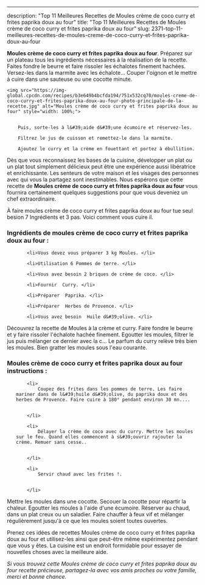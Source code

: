 ---
description: "Top 11 Meilleures Recettes de Moules crème de coco curry et frites paprika doux au four"
title: "Top 11 Meilleures Recettes de Moules crème de coco curry et frites paprika doux au four"
slug: 2371-top-11-meilleures-recettes-de-moules-creme-de-coco-curry-et-frites-paprika-doux-au-four

<p>
	<strong>Moules crème de coco curry et frites paprika doux au four</strong>. 
	Préparez sur un plateau tous les ingrédients nécessaires à la réalisation de la recette. Faites fondre le beurre et faire rissoler les échalotes finement hachées. Versez-les dans la marmite avec les échalote… Couper l&#39;oignon et le mettre à cuire dans une sauteuse ou une cocotte minute.
</p>
<p>
	
	<img src="https://img-global.cpcdn.com/recipes/b3e649b4bcfda194/751x532cq70/moules-creme-de-coco-curry-et-frites-paprika-doux-au-four-photo-principale-de-la-recette.jpg" alt="Moules crème de coco curry et frites paprika doux au four" style="width: 100%;">
	
	
		Puis, sorte-les à l&#39;aide d&#39;une écumoire et réservez-les.
	
		Filtrez le jus de cuisson et remettez-le dans la marmite.
	
		Ajoutez le curry et la crème en fouettant et portez à ébullition.
	
</p>

Dès que vous reconnaissez les bases de la cuisine, développer un plat ou un plat tout simplement délicieux peut être une expérience aussi libératrice et enrichissante. Les senteurs de votre maison et les visages des personnes avec qui vous la partagez sont inestimables. Nous espérons que cette recette de <strong> Moules crème de coco curry et frites paprika doux au four </strong> vous fournira certainement quelques suggestions pour que vous deveniez un chef extraordinaire.

<!--inarticleads1-->

À faire moules crème de coco curry et frites paprika doux au four tue seul besion 7 Ingrédients et 3 pas. Voici comment vous cuire il.

<h3>Ingrédients de moules crème de coco curry et frites paprika doux au four :</h3>

<ol>
	
		<li>Vous devez vous préparer 3 kg Moules. </li>
	
		<li>Utilisation 6 Pommes de terre. </li>
	
		<li>Vous avez besoin 2 briques de crème de coco. </li>
	
		<li>Fournir  Curry. </li>
	
		<li>Préparer  Paprika. </li>
	
		<li>Préparer  Herbes de Provence. </li>
	
		<li>Vous avez besoin  Huile d&#39;olive. </li>
	
</ol>

Découvrez la recette de Moules à la crème et curry. Faire fondre le beurre et y faire rissoler l&#39;échalote hachée finement. Egoutter les moules, filtrer le jus puis mélanger ce dernier avec la c… Le parfum du curry relève très bien les moules. Bien gratter les moules sous l&#39;eau courante. 

<!--inarticleads2-->

<h3>Moules crème de coco curry et frites paprika doux au four instructions :</h3>

<ol>
	
		<li>
			Coupez des frites dans les pommes de terre. Les faire mariner dans de l&#39;huile d&#39;olive, du paprika doux et des herbes de Provence. Faire cuire à 180° pendant environ 30 mn....
			
			
		</li>
	
		<li>
			Délayer la crème de coco avec du curry. Mettre les moules sur le feu. Quand elles commencent à s&#39;ouvrir rajouter la crème. Remuer sans cesse..
			
			
		</li>
	
		<li>
			Servir chaud avec les frites !.
			
			
		</li>
	
</ol>

Mettre les moules dans une cocotte. Secouer la cocotte pour répartir la chaleur. Egoutter les moules à l&#39;aide d&#39;une écumoire. Réserver au chaud, dans un plat creux ou un saladier. Faire chauffer à feux vif et mélanger régulièrement jusqu&#39;à ce que les moules soient toutes ouvertes. 

<!--inarticleads1-->

<p>
Prenez ces idées de recettes Moules crème de coco curry et frites paprika doux au four et utilisez-les ainsi que peut-être même expérimentez pendant que vous y êtes. La cuisine est un endroit formidable pour essayer de nouvelles choses avec la meilleure aide.
</p>

<p>
<i>Si vous trouvez cette Moules crème de coco curry et frites paprika doux au four recette précieuse, partagez-la avec vos amis proches ou votre famille, merci et bonne chance.</i>
</p>

